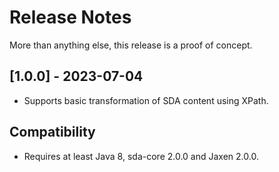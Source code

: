 # Release Notes

More than anything else, this release is a proof of concept.

## [1.0.0] - 2023-07-04
- Supports basic transformation of SDA content using XPath.

## Compatibility
- Requires at least Java 8, sda-core 2.0.0 and Jaxen 2.0.0.
